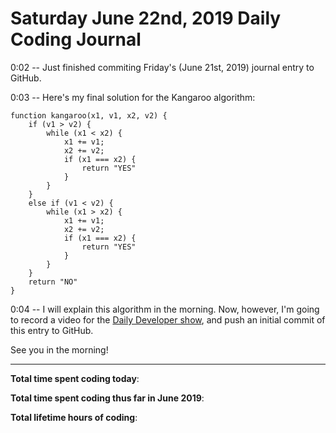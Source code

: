 # Saturday June 22nd, 2019 Daily Coding Journal

0:02 -- Just finished commiting Friday's (June 21st, 2019) journal entry to GitHub.

0:03 -- Here's my final solution for the Kangaroo algorithm:
```
function kangaroo(x1, v1, x2, v2) {
    if (v1 > v2) {
        while (x1 < x2) {
            x1 += v1;
            x2 += v2;
            if (x1 === x2) {
                return "YES"
            }
        }
    }
    else if (v1 < v2) {
        while (x1 > x2) {
            x1 += v1;
            x2 += v2;
            if (x1 === x2) {
                return "YES"
            }
        }
    }
    return "NO"
}
```
0:04 -- I will explain this algorithm in the morning. Now, however, I'm going to record a video for the [Daily Developer show](https://www.youtube.com/channel/UCRUPCpCWCL6Mr-0QWNje29Q/), and push an initial commit of this entry to GitHub.

See you in the morning!
___
**Total time spent coding today**: 

**Total time spent coding thus far in June 2019**: 

**Total lifetime hours of coding**: 